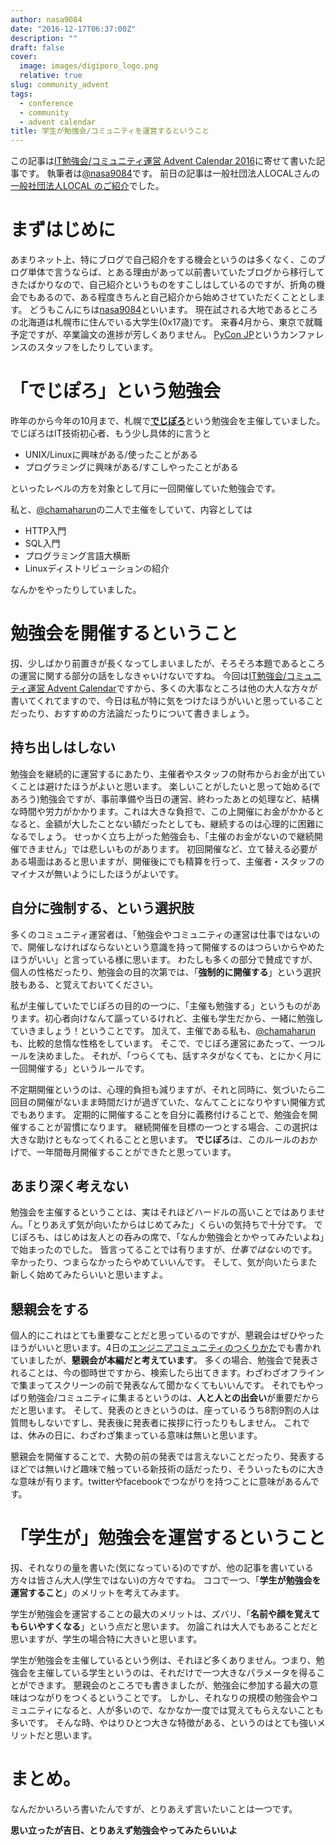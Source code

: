 ```yaml
---
author: nasa9084
date: "2016-12-17T06:37:00Z"
description: ""
draft: false
cover:
  image: images/digiporo_logo.png
  relative: true
slug: community_advent
tags:
  - conference
  - community
  - advent calendar
title: 学生が勉強会/コミュニティを運営するということ
---
```



この記事は[IT勉強会/コミュニティ運営 Advent Calendar 2016](http://qiita.com/advent-calendar/2016/event-management)に寄せて書いた記事です。
執筆者は[@nasa9084](https://twitter.com/nasa9084)です。
前日の記事は一般社団法人LOCALさんの[一般社団法人LOCAL のご紹介](http://qiita.com/local_hokkaido/items/e15c8e80034e7f1c45ac)でした。

# まずはじめに
あまりネット上、特にブログで自己紹介をする機会というのは多くなく、このブログ単体で言うならば、とある理由があって以前書いていたブログから移行してきたばかりなので、自己紹介というものをすこしはしているのですが、折角の機会でもあるので、ある程度きちんと自己紹介から始めさせていただくこととします。
どうもこんにちは[nasa9084](https://twitter.com/nasa9084)といいます。
現在試される大地であるところの北海道は札幌市に住んでいる大学生(0x17歳)です。
来春4月から、東京で就職予定ですが、卒業論文の進捗が芳しくありません。
[PyCon JP](https://builderscon.io][builderscon]]や、[[https://www.pycon.jp)というカンファレンスのスタッフをしたりしています。

# 「でじぽろ」という勉強会
昨年のから今年の10月まで、札幌で[**でじぽろ**](https://digiporo.charakoba.com)という勉強会を主催していました。
でじぽろはIT技術初心者、もう少し具体的に言うと

* UNIX/Linuxに興味がある/使ったことがある
* プログラミングに興味がある/すこしやったことがある

といったレベルの方を対象として月に一回開催していた勉強会です。


私と、[@chamaharun](https://twitter.com/chamaharun)の二人で主催をしていて、内容としては

* HTTP入門
* SQL入門
* プログラミング言語大横断
* Linuxディストリビューションの紹介

なんかをやったりしていました。

# 勉強会を開催するということ
扨、少しばかり前置きが長くなってしまいましたが、そろそろ本題であるところの運営に関する部分の話をしなきゃいけないですね。
今回は[IT勉強会/コミュニティ運営 Advent Calendar](http://qiita.com/advent-calendar/2016/event-management)ですから、多くの大事なところは他の大人な方々が書いてくれてますので、今日は私が特に気をつけたほうがいいと思っていることだったり、おすすめの方法論だったりについて書きましょう。

## 持ち出しはしない
勉強会を継続的に運営するにあたり、主催者やスタッフの財布からお金が出ていくことは避けたほうがよいと思います。
楽しいことがしたいと思って始める(であろう)勉強会ですが、事前準備や当日の運営、終わったあとの処理など、結構な時間や労力がかかります。これは大きな負担で、この上開催にお金がかかるとなると、金額が大したことない額だったとしても、継続するのは心理的に困難になるでしょう。
せっかく立ち上がった勉強会も、「主催のお金がないので継続開催できません」では悲しいものがあります。
初回開催など、立て替える必要がある場面はあると思いますが、開催後にでも精算を行って、主催者・スタッフのマイナスが無いようにしたほうがよいです。

## 自分に強制する、という選択肢
多くのコミュニティ運営者は、「勉強会やコミュニティの運営は仕事ではないので、開催しなければならないという意識を持って開催するのはつらいからやめたほうがいい」と言っている様に思います。
わたしも多くの部分で賛成ですが、個人の性格だったり、勉強会の目的次第では、「**強制的に開催する**」という選択肢もある、と覚えておいてください。

私が主催していたでじぽろの目的の一つに、「主催も勉強する」というものがあります。初心者向けなんて謳っているけれど、主催も学生だから、一緒に勉強していきましょう！ということです。
加えて、主催である私も、[@chamaharun](https://twitter.com/chamaharun)も、比較的怠惰な性格をしています。
そこで、でじぽろ運営にあたって、一つルールを決めました。
それが、「つらくても、話すネタがなくても、とにかく月に一回開催する」というルールです。

不定期開催というのは、心理的負担も減りますが、それと同時に、気づいたら二回目の開催がないまま時間だけが過ぎていた、なんてことになりやすい開催方式でもあります。
定期的に開催することを自分に義務付けることで、勉強会を開催することが習慣になります。
継続開催を目標の一つとする場合、この選択は大きな助けともなってくれることと思います。
**でじぽろ**は、このルールのおかげで、一年間毎月開催することができたと思っています。

## あまり深く考えない
勉強会を主催するということは、実はそれほどハードルの高いことではありません。「とりあえず気が向いたからはじめてみた」くらいの気持ちで十分です。
でじぽろも、はじめは友人との呑みの席で、「なんか勉強会とかやってみたいよね」で始まったのでした。
皆言ってることでは有りますが、*仕事ではない*のです。辛かったり、つまらなかったらやめていいんです。
そして、気が向いたらまた新しく始めてみたらいいと思いますよ。

## 懇親会をする
個人的にこれはとても重要なことだと思っているのですが、懇親会はぜひやったほうがいいと思います。4日の[エンジニアコミュニティのつくりかた](http://blog.hotolab.net/entry/gotandajs_1st_anniv)でも書かれていましたが、**懇親会が本編だと考えています**。
多くの場合、勉強会で発表されることは、今の御時世ですから、検索したら出てきます。わざわざオフラインで集まってスクリーンの前で発表なんて聞かなくてもいいんです。
それでもやっぱり勉強会/コミュニティに集まるというのは、**人と人との出会い**が重要だからだと思います。
そして、発表のときというのは、座っているうち8割9割の人は質問もしないですし、発表後に発表者に挨拶に行ったりもしません。
これでは、休みの日に、わざわざ集まっている意味は無いと思います。

懇親会を開催することで、大勢の前の発表では言えないことだったり、発表するほどでは無いけど趣味で触っている新技術の話だったり、そういったものに大きな意味が有ります。twitterやfacebookでつながりを持つことに意味があるんです。

# 「学生が」勉強会を運営するということ
扨、それなりの量を書いた(気になっている)のですが、他の記事を書いている方々は皆さん大人(学生ではない)の方々ですね。
ココで一つ、「**学生が勉強会を運営すること**」のメリットを考えてみます。

学生が勉強会を運営することの最大のメリットは、ズバリ、「**名前や顔を覚えてもらいやすくなる**」という点だと思います。
勿論これは大人でもあることだと思いますが、学生の場合特に大きいと思います。

学生が勉強会を主催しているという例は、それほど多くありません。つまり、勉強会を主催している学生というのは、それだけで一つ大きなパラメータを得ることができます。
懇親会のところでも書きましたが、勉強会に参加する最大の意味はつながりをつくるということです。
しかし、それなりの規模の勉強会やコミュニティになると、人が多いので、なかなか一度では覚えてもらえないことも多いです。
そんな時、やはりひとつ大きな特徴がある、というのはとても強いメリットだと思います。

# まとめ。
なんだかいろいろ書いたんですが、とりあえず言いたいことは一つです。

**思い立ったが吉日、とりあえず勉強会やってみたらいいよ**

